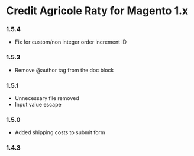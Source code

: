 # Credit Agricole Raty for Magento 1.x

### 1.5.4
* Fix for custom/non integer order increment ID

### 1.5.3
* Remove @author tag from the doc block

### 1.5.1
* Unnecessary file removed
* Input value escape

### 1.5.0
* Added shipping costs to submit form

### 1.4.3